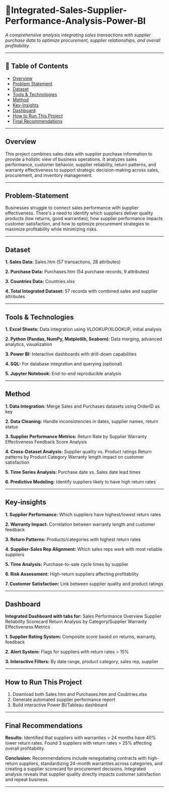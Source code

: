# 🧾Integrated-Sales-Supplier-Performance-Analysis-Power-BI

_A comprehensive analysis integrating sales transactions with supplier purchase data to optimize procurement, supplier relationships, and overall profitability._

---
## 📌 Table of Contents
- <a href="#overview">Overview</a>
- <a href="#problem-statement">Problem Statement</a>
- <a href="#dataset">Dataset</a>
- <a href="#tools--technologies">Tools & Technologies</a>
- <a href="#Method">Method</a>
- <a href="#key insights">Key-Insights</a>
- <a href="#dashboard">Dashboard</a>
- <a href="#how-to-run-this-project">How to Run This Project</a>
- <a href="#final-recommendations">Final Recommendations</a>

---
<h2><a class="anchor" id="overview"></a>Overview</h2>

This project combines sales data with supplier purchase information to provide a holistic view of business operations. It analyzes sales performance, customer behavior, supplier reliability, return patterns, and warranty effectiveness to support strategic decision-making across sales, procurement, and inventory management.

---
<h2><a class="anchor" id="problem-statement"></a>Problem-Statement</h2>

Businesses struggle to connect sales performance with supplier effectiveness. There's a need to identify which suppliers deliver quality products (low returns, good warranties), how supplier performance impacts customer satisfaction, and how to optimize procurement strategies to maximize profitability while minimizing risks.

---
<h2><a class="anchor" id="dataset"></a>Dataset</h2>

**1. Sales Data:** Sales.htm (57 transactions, 28 attributes)

**2. Purchase Data:** Purchases.htm (54 purchase records, 9 attributes)

**3. Countries Data:** Countries.xlsx

**4. Total Integrated Dataset:** 57 records with combined sales and supplier attributes

---

<h2><a class="anchor" id="tools--technologies"></a>Tools & Technologies</h2>

**1. Excel Sheets:** Data integration using VLOOKUP/XLOOKUP, initial analysis

**2. Python (Pandas, NumPy, Matplotlib, Seaborn)**: Data merging, advanced analytics, visualization

**3. Power BI:** Interactive dashboards with drill-down capabilities

**4. SQL:** For database integration and querying (optional)

**5. Jupyter Notebook:** End-to-end reproducible analysis

---
<h2><a class="anchor" id="Method"></a>Method</h2>

**1. Data Integration:** Merge Sales and Purchases datasets using OrderID as key

**2. Data Cleaning:** Handle inconsistencies in dates, supplier names, return status

**3. Supplier Performance Metrics:** Return Rate by Supplier
                                  Warranty Effectiveness
                                  Feedback Score Analysis
                                  
**4. Cross-Dataset Analysis:** Supplier quality vs. Product ratings
                               Return patterns by Product Category
                               Warranty length impact on customer satisfaction
                            
**5. Time Series Analysis:** Purchase date vs. Sales date lead times

**6. Predictive Modeling:** Identify suppliers likely to have high return rates

---
<h2><a class="anchor" id="key-insights"></a>Key-insights</h2>

**1. Supplier Performance:** Which suppliers have highest/lowest return rates

**2. Warranty Impact:** Correlation between warranty length and customer feedback

**3. Return Patterns:** Products/categories with highest return rates

**4. Supplier-Sales Rep Alignment:** Which sales reps work with most reliable suppliers

**5. Time Analysis:** Purchase-to-sale cycle times by supplier

**6. Risk Assessment:** High-return suppliers affecting profitability

**7. Customer Satisfaction:** Link between supplier quality and product ratings

---
<h2><a class="anchor" id="dashboard"></a>Dashboard</h2>

**Integrated Dashboard with tabs for:** Sales Performance Overview
                                        Supplier Reliability Scorecard
                                        Return Analysis by Category/Supplier
                                        Warranty Effectiveness Metrics
                                        
**1. Supplier Rating System:** Composite score based on returns, warranty, feedback

**2. Alert System:** Flags for suppliers with return rates > 15%

**3. Interactive Filters:** By date range, product category, sales rep, supplier

---
<h2><a class="anchor" id="how-to-run-this-project"></a>How to Run This Project</h2>

1. Download both Sales.htm and Purchases.htm and Coubtries.xlsx
2. Generate automated supplier performance report
3. Build interactive Power BI/Tableau dashboard

---
<h2><a class="anchor" id="final-recommendations"></a>Final Recommendations</h2>

**Results:** Identified that suppliers with warranties > 24 months have 40% lower return rates. Found 3 suppliers with return rates > 25% affecting overall profitability.

**Conclusion:** Recommendations include renegotiating contracts with high-return suppliers, standardizing 24-month warranties across categories, and creating a supplier scorecard for procurement decisions. Integrated analysis reveals that supplier quality directly impacts customer satisfaction and repeat business.


---




